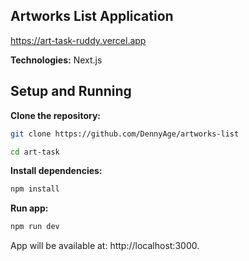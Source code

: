 Artworks List Application
-
https://art-task-ruddy.vercel.app

**Technologies:**
Next.js

Setup and Running
-
**Clone the repository:**
```bash
git clone https://github.com/DennyAge/artworks-list
```
```bash
cd art-task
```

**Install dependencies:**

```bash
npm install
```
**Run app:**
```bash
npm run dev
```

App will be available at: http://localhost:3000.
